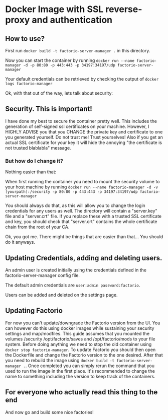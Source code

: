 # Docker Image with SSL reverse-proxy and authentication 

## How to use?
First run `docker build -t factorio-server-manager .` in this directory.

Now you can start the container by running `docker run --name factorio-manager -d -p 80:80 -p 443:443 -p 34197:34197/udp factorio-server-manager`

Your default credentials can be retrieved by checking the output of `docker logs factorio-manager`

Ok, with that out of the way, lets talk about security:

## Security. This is important!

I have done my best to secure the container pretty well. This includes the generation of self-signed ssl certificates on your machine. However, I HIGHLY ADVISE you that you CHANGE the private key and certificate to one you generated yourself. Do not trust me! Trust yourselves! Also if you get an actual SSL certificate for your key it will hide the annoying "the certificate is not trusted blablabla" message.

### But how do I change it?
Nothing easier than that:

When first running the container you need to mount the security volume to your host machine by running `docker run --name factorio-manager -d -v [yourpath]:/security -p 80:80 -p 443:443 -p 34197:34197/udp factorio-server-manager`

You should always do that, as this will allow you to change the login credentials for any users as well. The directory will contain a "server.key" file and a "server.crt" file. If you replace these with a trusted SSL certificate and key, you should check that "server.crt" contains the whole certificate chain from the root of your CA.

Ok, you got me. There might be things that are easier than that... You should do it anyways. 

## Updating Credentials, adding and deleting users.
An admin user is created initially using the credentials defined in the factorio-server-manager config file.

The default admin credentials are `user:admin password:factorio`.

Users can be added and deleted on the settings page.

## Updating Factorio
For now you can't update/downgrade the Factorio version from the UI. You can however do this using docker images while sustaining your security settings and map/modfiles. This guide assumes that you mounted the volumes /security /opt/factorio/saves and /opt/factorio/mods to your file system. Before doing anything we need to stop the old container using `docker stop factorio-manager`. To update Factorio you should then open the Dockerfile and change the Factorio version to the one desired. After that you need to rebuild the image using `docker build -t factorio-server-manager .`. Once completed you can simply rerun the command that you used to run the image in the first place. It's recommended to change the name to something including the version to keep track of the containers.


## For everyone who actually read this thing to the end
And now go and build some nice factories!
